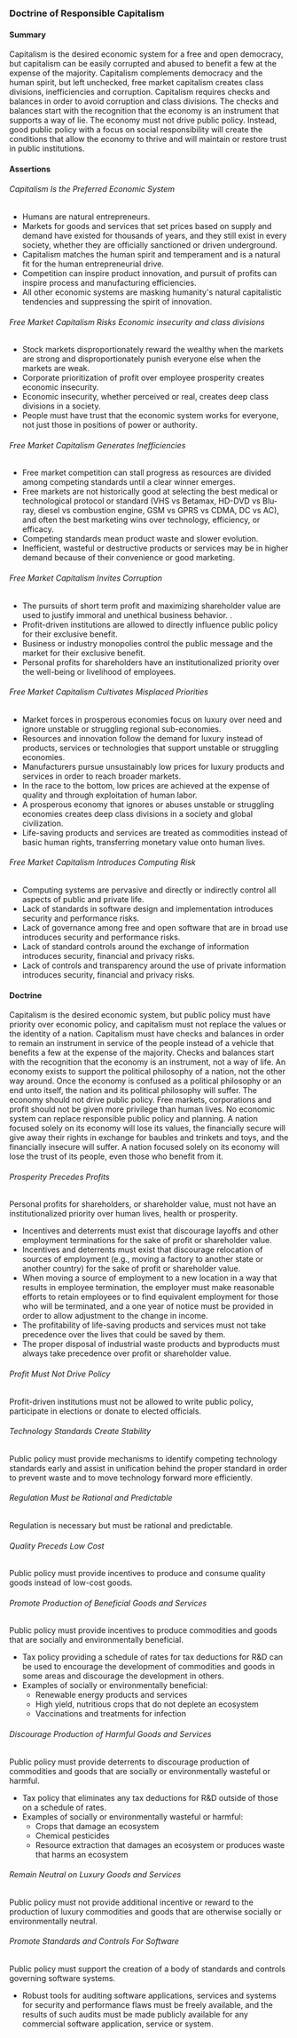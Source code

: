 ### Doctrine of Responsible Capitalism

#### Summary
Capitalism is the desired economic system for a free and open democracy, but capitalism can be easily corrupted and abused to benefit a few at the expense of the majority.  Capitalism complements democracy and the human spirit, but left unchecked, free market capitalism creates class divisions, inefficiencies and corruption.  Capitalism requires checks and balances in order to avoid corruption and class divisions.  The checks and balances start with the recognition that the economy is an instrument that supports a way of lie.  The economy must not drive public policy.  Instead, good public policy with a focus on social responsibility will create the conditions that allow the economy to thrive and will maintain or restore trust in public institutions.

#### Assertions 

###### Capitalism Is the Preferred Economic System
      
-  Humans are natural entrepreneurs.
-  Markets for goods and services that set prices based on supply and demand have existed for thousands of years, and they still exist in every society, whether they are officially sanctioned or driven underground.
-  Capitalism matches the human spirit and temperament and is a natural fit for the human entrepreneurial drive.
-  Competition can inspire product innovation, and pursuit of profits can inspire process and manufacturing efficiencies.
-  All other economic systems are masking humanity's natural capitalistic tendencies and suppressing the spirit of innovation.

###### Free Market Capitalism Risks Economic insecurity and class divisions
     
-  Stock markets disproportionately reward the wealthy when the markets are strong and disproportionately punish everyone else when the markets are weak.
-  Corporate prioritization of profit over employee prosperity creates economic insecurity.
-  Economic insecurity, whether perceived or real, creates deep class divisions in a society.
-  People must have trust that the economic system works for everyone, not just those in positions of power or authority.

###### Free Market Capitalism Generates Inefficiencies
      
-  Free market competition can stall progress as resources are divided among competing standards until a clear winner emerges.
-  Free markets are not historically good at selecting the best medical or technological protocol or standard (VHS vs Betamax, HD-DVD vs Blu-ray, diesel vs combustion engine, GSM vs GPRS vs CDMA, DC vs AC), and often the best marketing wins over technology, efficiency, or efficacy.
-  Competing standards mean product waste and slower evolution.
-  Inefficient, wasteful or destructive products or services may be in higher demand because of their convenience or good marketing.

###### Free Market Capitalism Invites Corruption

-  The pursuits of short term profit and maximizing shareholder value are used to justify immoral and unethical business behavior. . 
-  Profit-driven institutions are allowed to directly influence public policy for their exclusive benefit.
-  Business or industry monopolies control the public message and the market for their exclusive benefit.
-  Personal profits for shareholders have an institutionalized priority over the well-being or livelihood of employees.

###### Free Market Capitalism Cultivates Misplaced Priorities

-  Market forces in prosperous economies focus on luxury over need and ignore unstable or struggling regional sub-economies.
-  Resources and innovation follow the demand for luxury instead of products, services or technologies that support unstable or struggling economies.
-  Manufacturers pursue unsustainably low prices for luxury products and services in order to reach broader markets.
-  In the race to the bottom, low prices are achieved at the expense of quality and through exploitation of human labor.
-  A prosperous economy that ignores or abuses unstable or struggling economies creates deep class divisions in a society and global civilization.
-  Life-saving products and services are treated as commodities instead of basic human rights, transferring monetary value onto human lives.
      
###### Free Market Capitalism Introduces Computing Risk

-  Computing systems are pervasive and directly or indirectly control all aspects of public and private life.
-  Lack of standards in software design and implementation introduces security and performance risks.
-  Lack of governance among free and open software that are in broad use introduces security and performance risks.
-  Lack of standard controls around the exchange of information introduces security, financial and privacy risks.
-  Lack of controls and transparency around the use of private information introduces security, financial and privacy risks.

#### Doctrine
Capitalism is the desired economic system, but public policy must have priority over economic policy, and capitalism must not replace the values or the identity of a nation.  Capitalism must have checks and balances in order to remain an instrument in service of the people instead of a vehicle that benefits a few at the expense of the majority.  Checks and balances start with the recognition that the economy is an instrument, not a way of life.  An economy exists to support the political philosophy of a nation, not the other way around.  Once the economy is confused as a political philosophy or an end unto itself, the nation and its political philosophy will suffer.  The economy should not drive public policy.  Free markets, corporations and profit should not be given more privilege than human lives.  No economic system can replace responsible public policy and planning.  A nation focused solely on its economy will lose its values, the financially secure will give away their rights in exchange for baubles and trinkets and toys, and the financially insecure will suffer.  A nation focused solely on its economy will lose the trust of its people, even those who benefit from it.

###### Prosperity Precedes Profits
Personal profits for shareholders, or shareholder value, must not have an institutionalized priority over human lives, health or prosperity.

-  Incentives and deterrents must exist that discourage layoffs and other employment terminations for the sake of profit or shareholder value.
-  Incentives and deterrents must exist that discourage relocation of sources of employment (e.g., moving a factory to another state or another country) for the sake of profit or shareholder value.
-  When moving a source of employment to a new location in a way that results in employee termination, the employer must make reasonable efforts to retain employees or to find equivalent employment for those who will be terminated, and a one year of notice must be provided in order to allow adjustment to the change in income.
-  The profitability of life-saving products and services must not take precedence over the lives that could be saved by them.
-  The proper disposal of industrial waste products and byproducts must always take precedence over profit or shareholder value.

###### Profit Must Not Drive Policy
Profit-driven institutions must not be allowed to write public policy, participate in elections or donate to elected officials.

###### Technology Standards Create Stability
Public policy must provide mechanisms to identify competing technology standards early and assist in unification behind the proper standard in order to prevent waste and to move technology forward more efficiently.

###### Regulation Must be Rational and Predictable
Regulation is necessary but must be rational and predictable.

###### Quality Preceds Low Cost
Public policy must provide incentives to produce and consume quality goods instead of low-cost goods.

###### Promote Production of Beneficial Goods and Services
Public policy must provide incentives to produce commodities and goods that are socially and environmentally beneficial.

-  Tax policy providing a schedule of rates for tax deductions for R\&D can be used to encourage the development of commodities and goods in some areas and discourage the development in others.
-  Examples of socially or environmentally beneficial: 
      -  Renewable energy products and services
      -  High yield, nutritious crops that do not deplete an ecosystem
      -  Vaccinations and treatments for infection

###### Discourage Production of Harmful Goods and Services
Public policy must provide deterrents to discourage production of commodities and goods that are socially or environmentally wasteful or harmful.

-  Tax policy that eliminates any tax deductions for R\&D outside of those on a schedule of rates.
-  Examples of socially or environmentally wasteful or harmful: 
      -  Crops that damage an ecosystem
      -  Chemical pesticides
      -  Resource extraction that damages an ecosystem or produces waste that harms an ecosystem

###### Remain Neutral on Luxury Goods and Services
Public policy must not provide additional incentive or reward to the production of luxury commodities and goods that are otherwise socially or environmentally neutral.

###### Promote Standards and Controls For Software
Public policy must support the creation of a body of standards and controls governing software systems.

-  Robust tools for auditing software applications, services and systems for security and performance flaws must be freely available, and the results of such audits must be made publicly available for any commercial software application, service or system.
